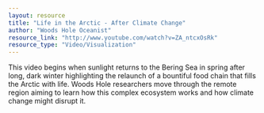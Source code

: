 ```yaml
---
layout: resource
title: "Life in the Arctic - After Climate Change"
author: "Woods Hole Oceanist"
resource_link: "http://www.youtube.com/watch?v=ZA_ntcxOsRk"
resource_type: "Video/Visualization"
---
```


This video begins when sunlight returns to the Bering Sea in spring after long, dark winter highlighting the relaunch of a bountiful food chain that fills the Arctic with life. Woods Hole researchers move through the remote region aiming to learn how this complex ecosystem works and how climate change might disrupt it.

